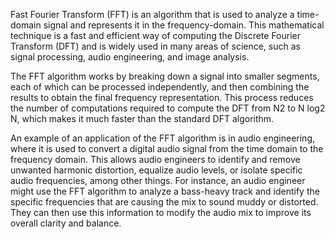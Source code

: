 

Fast Fourier Transform (FFT) is an algorithm that is used to analyze a time-domain signal and represents it in the frequency-domain. This mathematical technique is a fast and efficient way of computing the Discrete Fourier Transform (DFT) and is widely used in many areas of science, such as signal processing, audio engineering, and image analysis.

The FFT algorithm works by breaking down a signal into smaller segments, each of which can be processed independently, and then combining the results to obtain the final frequency representation. This process reduces the number of computations required to compute the DFT from N2 to N log2 N, which makes it much faster than the standard DFT algorithm.

An example of an application of the FFT algorithm is in audio engineering, where it is used to convert a digital audio signal from the time domain to the frequency domain. This allows audio engineers to identify and remove unwanted harmonic distortion, equalize audio levels, or isolate specific audio frequencies, among other things. For instance, an audio engineer might use the FFT algorithm to analyze a bass-heavy track and identify the specific frequencies that are causing the mix to sound muddy or distorted. They can then use this information to modify the audio mix to improve its overall clarity and balance.